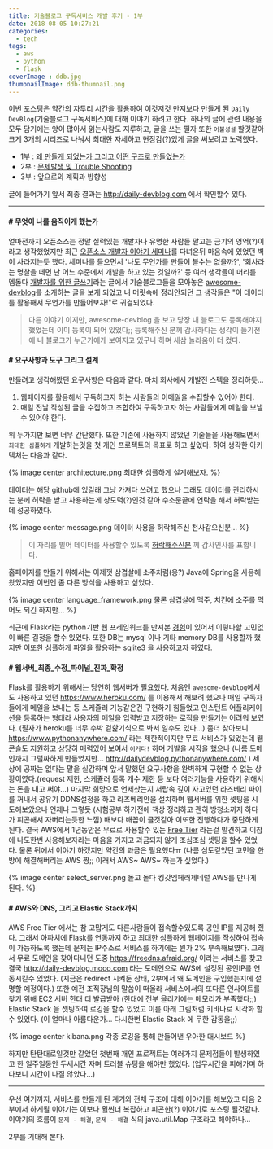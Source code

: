 ```yaml
---
title: 기술블로그 구독서비스 개발 후기 - 1부
date: 2018-08-05 10:27:21
categories:
  - tech
tags: 
  - aws
  - python
  - flask
coverImage : ddb.jpg
thumbnailImage: ddb-thumnail.png
---
```

이번 포스팅은 약간의 자투리 시간을 활용하여 이것저것 만져보다 만들게 된 `Daily DevBlog`(기술블로그 구독서비스)에 대해 이야기 하려고 한다. <!-- more -->
하나의 글에 관련 내용을 모두 담기에는 양이 많아서 읽는사람도 지루하고, 글을 쓰는 필자 또한 `어불성설` 할것같아 크게 3개의 시리즈로 나눠서 최대한 자세하고 현장감(?)있게 글을 써보려고 노력했다.

- 1부 : [왜 만들게 되었는가 그리고 어떤 구조로 만들었는가](https://taetaetae.github.io/2018/08/05/daily-dev-blog-1/)
- 2부 : [문제발생 및 Trouble Shooting](https://taetaetae.github.io/2018/08/05/daily-dev-blog-2/)
- 3부 : 앞으로의 계획과 방향성

글에 들어가기 앞서 최종 결과는 http://daily-devblog.com 에서 확인할수 있다.

---
#### # 무엇이 나를 움직이게 했는가
얼마전까지 오픈소스는 정말 실력있는 개발자나 유명한 사람들 말고는 금기의 영역(?)이라고 생각했었지만 최근 [오픈소스 개발자 이야기 세미나](https://taetaetae.github.io/2018/07/01/open-source-software-develpoer-story-review/)를 다녀온뒤 마음속에 있었던 벽이 사라지는듯 했다. 세미나를 들으면서 '나도 무언가를 만들어 볼수는 없을까?', '회사라는 명찰을 떼면 난 어느 수준에서 개발을 하고 있는 것일까?' 등 여러 생각들이 머리를 멤돌다 [개발자를 위한 글쓰기](https://www.slideshare.net/zzsza/intro-102870757)라는 글에서 기술블로그들을 모아놓은 [awesome-devblog](https://awesome-devblog.herokuapp.com)를 소개하는 글을 보게 되었고 내 머릿속에 정리안되던 그 생각들은 "이 데이터를 활용해서 무언가를 만들어보자!"로 귀결되었다. 

> 다른 이야기 이지만, awesome-devblog 을 보고 당장 내 블로그도 등록해야지 했었는데 이미 등록이 되어 있었다;; 등록해주신 분께 감사하다는 생각이 들기전에 내 블로그가 누군가에게 보여지고 있구나 하며 새삼 놀라움이 더 컸다.

#### # 요구사항과 도구 그리고 설계
만들려고 생각해봤던 요구사항은 다음과 같다. 마치 회사에서 개발전 스펙을 정리하듯...
1. 웹페이지를 활용해서 구독하고자 하는 사람들의 이메일을 수집할수 있어야 한다.
2. 매일 전날 작성된 글을 수집하고 조합하여 구독하고자 하는 사람들에게 메일을 보낼수 있어야 한다.

위 두가지만 보면 너무 간단했다. 또한 기존에 사용하지 않았던 기술들을 사용해보면서 `최대한 심플하게` 개발하는것을 첫 개인 프로젝트의 목표로 하고 싶었다. 하여 생각한 아키텍처는 다음과 같다.

{% image center architecture.png 최대한 심플하게 설계해보자. %}

데이터는 해당 github에 있길래 그냥 가져다 쓰려고 했으나 그래도 데이터를 관리하시는 분께 허락을 받고 사용하는게 상도덕(?)인것 같아 수소문끝에 연락을 해서 허락받는데 성공하였다.

{% image center message.png 데이터 사용을 허락해주신 천사같으신분... %}

> 이 자리를 빌어 데이터를 사용할수 있도록 [허락해주신분](https://www.facebook.com/sarojaba) 께 감사인사를 표합니다.

홈페이지를 만들기 위해서는 이제껏 삼겹살에 소주처럼(응?) Java에 Spring을 사용해 왔었지만 이번엔 좀 다른 방식을 사용하고 싶었다. 

{% image center language_framework.png 물론 삼겹살에 맥주, 치킨에 소주를 먹어도 되긴 하지만... %}

최근에 Flask라는 python기반 웹 프레임워크를 만져본 [경험](https://taetaetae.github.io/2018/06/29/simple-web-server-flask-apache/)이 있어서 이렇다할 고민없이 빠른 결정을 할수 있었다. 또한 DB는 mysql 이나 기타 memory DB를 사용할까 했지만 이또한 심플하게 파일을 활용하는 sqlite3 을 사용하고자 하였다.

#### # 웹서버\_최종\_수정\_파이널\_진짜\_확정
Flask를 활용하기 위해서는 당연히 웹서버가 필요했다. 처음엔 `awesome-devblog`에서도 사용하고 있던 https://www.heroku.com/ 를 이용해서 해보려 했으나 매일 구독자들에게 메일을 보내는 등 스케쥴러 기능같은건 구현하기 힘들었고 인스턴트 어플리케이션을 등록하는 형태라 사용자의 메일을 입력받고 저장하는 로직을 만들기는 어려워 보였다. (필자가 heroku를 너무 수박 겉핥기식으로 봐서 일수도 있다...) 
좀더 찾아보니 https://www.pythonanywhere.com/ 라는 제한적이지만 무료 서비스가 있었는데 웹콘솔도 지원하고 상당히 매력있어 보여서 `이거다!` 하며 개발을 시작을 했으나 (나름 도메인까지 그럴싸하게 만들었지만... http://dailydevblog.pythonanywhere.com/ ) 세상에 공짜는 없다는 말을 실감하며 앞서 말했던 요구사항을 완벽하게 구현할 수 없는 상황이였다.(request 제한, 스케쥴러 등록 개수 제한 등 보다 여러기능을 사용하기 위해서는 돈을 내고 써야...)
마지막 희망으로 언제샀는지 서랍속 깊이 자고있던 라즈베리 파이를 꺼내서 공유기 DDNS설정을 하고 라즈베리안을 설치하며 웹서버를 위한 셋팅을 시도해보았으나 언제나 그렇듯 (시험공부 하기전에 책상 정리하고 괜히 방청소까지 하다가 피곤해서 자버리는듯한 느낌) 배보다 배꼽이 클것같아 이또한 진행하다가 중단하게 된다.
결국 AWS에서 1년동안은 무료로 사용할수 있는 [Free Tier](https://aws.amazon.com/ko/free/) 라는걸 발견하고 이참에 나도한번 사용해보자라는 마음을 가지고 과금되지 않게 조심조심 셋팅을 할수 있었다. 물론 뒤에서 이야기 하겠지만 약간의 과금은 필요했다ㅠ (나름 심도깊었던 고민을 한방에 해결해버리는 AWS 짱;; 이래서 AWS~ AWS~ 하는가 싶었다.)

{% image center select_server.png 돌고 돌다 킹갓엠페러제네럴 AWS를 만나게 된다. %}

#### # AWS와 DNS, 그리고 Elastic Stack까지

AWS Free Tier 에서는 참 고맙게도 다른사람들이 접속할수있도록 공인 IP를 제공해 줬다. 그래서 아파치에 Flask를 연동까지 하고 최대한 심플하게 웹페이지를 작성하여 접속이 가능하도록 했는데 문제는 IP주소로 서비스를 하기에는 뭔가 2% 부족해보였다. 그래서 무료 도메인을 찾아다니던 도중 https://freedns.afraid.org/ 이라는 서비스를 찾고 결국 http://daily-devblog.mooo.com 라는 도메인으로 AWS에 설정된 공인IP를 연동시킬수 있었다. (지금은 redirect 시켜둔 상태, 2부에서 왜 도메인을 구입했는지에 설명할 예정이다.)
또한 예전 조직장님의 말씀이 떠올라 서비스에서의 또다른 인사이트를 찾기 위해 EC2 서버 한대 더 발급받아 (한대에 전부 올리기에는 메모리가 부족했다;;) Elastic Stack 을 셋팅하여 로깅을 할수 있었고 이를 아래 그림처럼 키바나로 시각화 할수 있었다. (이 얼마나 아름다운가... 다시한번 Elastic Stack 에 무한 감동을;;)

{% image center kibana.png 각종 로깅을 통해 만들어낸 우아한 대시보드 %}

하지만 탄탄대로일것만 같았던 첫번째 개인 프로젝트는 여러가지 문제점들이 발생하였고 한 일주일동안 두세시간 자며 트러블 슈팅을 해야만 했었다. (업무시간을 피해가며 하다보니 시간이 나질 않았다...)

--- 

우선 여기까지, 서비스를 만들게 된 계기와 전체 구조에 대해 이야기를 해보았고 다음 2부에서 하게될 이야기는 이보다 훨씬더 복잡하고 피곤한(?) 이야기로 포스팅 될것같다. 이야기의 흐름이 `문제 - 해결`, `문제 - 해결` 식의 java.util.Map 구조라고 해야하나...

2부를 기대해 본다.
